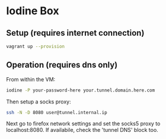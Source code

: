 # Iodine Box

## Setup (requires internet connection)

```bash
vagrant up --provision
```

## Operation (requires dns only)

From within the VM:

```bash
iodine -P your-password-here your.tunnel.domain.here.com
```

Then setup a socks proxy:

```bash
ssh -N -D 8080 user@tunnel.internal.ip
```

Next go to firefox network settings and set the socks5 proxy to localhost:8080. If availabile, check the 'tunnel DNS' block too.
